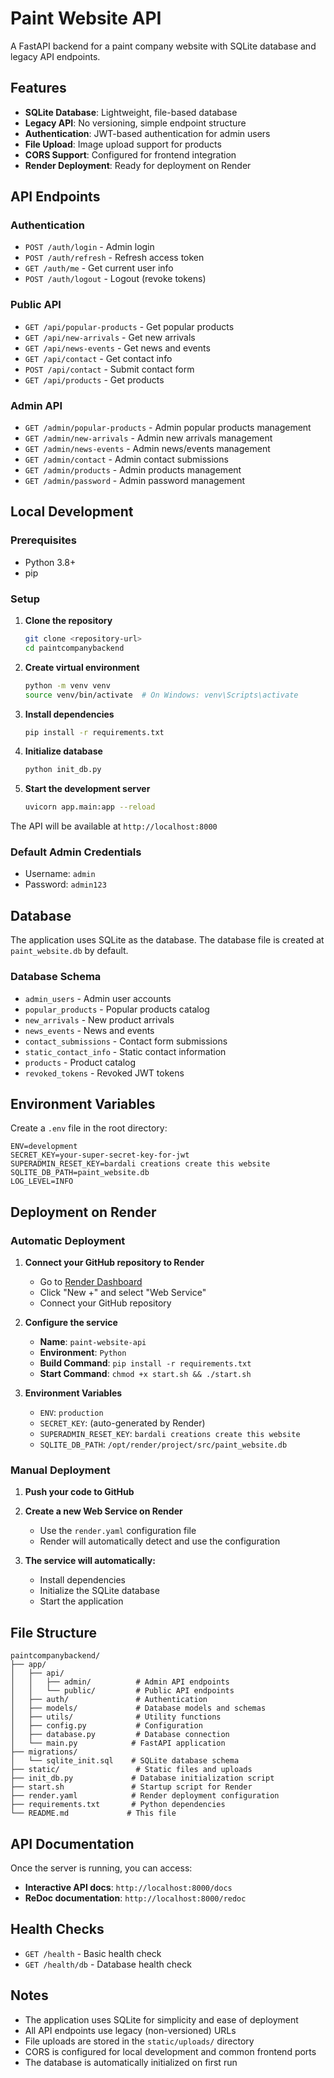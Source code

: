 # Paint Website API

A FastAPI backend for a paint company website with SQLite database and legacy API endpoints.

## Features

- **SQLite Database**: Lightweight, file-based database
- **Legacy API**: No versioning, simple endpoint structure
- **Authentication**: JWT-based authentication for admin users
- **File Upload**: Image upload support for products
- **CORS Support**: Configured for frontend integration
- **Render Deployment**: Ready for deployment on Render

## API Endpoints

### Authentication
- `POST /auth/login` - Admin login
- `POST /auth/refresh` - Refresh access token
- `GET /auth/me` - Get current user info
- `POST /auth/logout` - Logout (revoke tokens)

### Public API
- `GET /api/popular-products` - Get popular products
- `GET /api/new-arrivals` - Get new arrivals
- `GET /api/news-events` - Get news and events
- `GET /api/contact` - Get contact info
- `POST /api/contact` - Submit contact form
- `GET /api/products` - Get products

### Admin API
- `GET /admin/popular-products` - Admin popular products management
- `GET /admin/new-arrivals` - Admin new arrivals management
- `GET /admin/news-events` - Admin news/events management
- `GET /admin/contact` - Admin contact submissions
- `GET /admin/products` - Admin products management
- `GET /admin/password` - Admin password management

## Local Development

### Prerequisites
- Python 3.8+
- pip

### Setup

1. **Clone the repository**
   ```bash
   git clone <repository-url>
   cd paintcompanybackend
   ```

2. **Create virtual environment**
   ```bash
   python -m venv venv
   source venv/bin/activate  # On Windows: venv\Scripts\activate
   ```

3. **Install dependencies**
   ```bash
   pip install -r requirements.txt
   ```

4. **Initialize database**
   ```bash
   python init_db.py
   ```

5. **Start the development server**
   ```bash
   uvicorn app.main:app --reload
   ```

The API will be available at `http://localhost:8000`

### Default Admin Credentials
- Username: `admin`
- Password: `admin123`

## Database

The application uses SQLite as the database. The database file is created at `paint_website.db` by default.

### Database Schema
- `admin_users` - Admin user accounts
- `popular_products` - Popular products catalog
- `new_arrivals` - New product arrivals
- `news_events` - News and events
- `contact_submissions` - Contact form submissions
- `static_contact_info` - Static contact information
- `products` - Product catalog
- `revoked_tokens` - Revoked JWT tokens

## Environment Variables

Create a `.env` file in the root directory:

```env
ENV=development
SECRET_KEY=your-super-secret-key-for-jwt
SUPERADMIN_RESET_KEY=bardali creations create this website
SQLITE_DB_PATH=paint_website.db
LOG_LEVEL=INFO
```

## Deployment on Render

### Automatic Deployment

1. **Connect your GitHub repository to Render**
   - Go to [Render Dashboard](https://dashboard.render.com)
   - Click "New +" and select "Web Service"
   - Connect your GitHub repository

2. **Configure the service**
   - **Name**: `paint-website-api`
   - **Environment**: `Python`
   - **Build Command**: `pip install -r requirements.txt`
   - **Start Command**: `chmod +x start.sh && ./start.sh`

3. **Environment Variables**
   - `ENV`: `production`
   - `SECRET_KEY`: (auto-generated by Render)
   - `SUPERADMIN_RESET_KEY`: `bardali creations create this website`
   - `SQLITE_DB_PATH`: `/opt/render/project/src/paint_website.db`

### Manual Deployment

1. **Push your code to GitHub**

2. **Create a new Web Service on Render**
   - Use the `render.yaml` configuration file
   - Render will automatically detect and use the configuration

3. **The service will automatically:**
   - Install dependencies
   - Initialize the SQLite database
   - Start the application

## File Structure

```
paintcompanybackend/
├── app/
│   ├── api/
│   │   ├── admin/          # Admin API endpoints
│   │   └── public/         # Public API endpoints
│   ├── auth/               # Authentication
│   ├── models/             # Database models and schemas
│   ├── utils/              # Utility functions
│   ├── config.py           # Configuration
│   ├── database.py         # Database connection
│   └── main.py            # FastAPI application
├── migrations/
│   └── sqlite_init.sql    # SQLite database schema
├── static/                 # Static files and uploads
├── init_db.py             # Database initialization script
├── start.sh               # Startup script for Render
├── render.yaml            # Render deployment configuration
├── requirements.txt       # Python dependencies
└── README.md             # This file
```

## API Documentation

Once the server is running, you can access:
- **Interactive API docs**: `http://localhost:8000/docs`
- **ReDoc documentation**: `http://localhost:8000/redoc`

## Health Checks

- `GET /health` - Basic health check
- `GET /health/db` - Database health check

## Notes

- The application uses SQLite for simplicity and ease of deployment
- All API endpoints use legacy (non-versioned) URLs
- File uploads are stored in the `static/uploads/` directory
- CORS is configured for local development and common frontend ports
- The database is automatically initialized on first run 